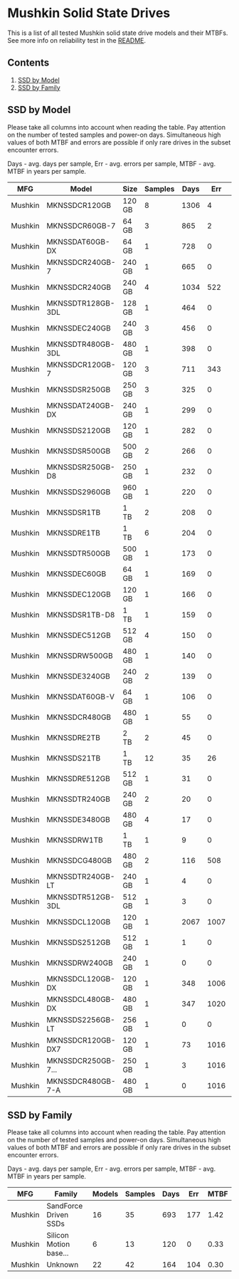 Mushkin Solid State Drives
==========================

This is a list of all tested Mushkin solid state drive models and their MTBFs. See
more info on reliability test in the [README](https://github.com/linuxhw/SMART).

Contents
--------

1. [ SSD by Model  ](#ssd-by-model)
2. [ SSD by Family ](#ssd-by-family)

SSD by Model
------------

Please take all columns into account when reading the table. Pay attention on the
number of tested samples and power-on days. Simultaneous high values of both MTBF
and errors are possible if only rare drives in the subset encounter errors.

Days - avg. days per sample,
Err  - avg. errors per sample,
MTBF - avg. MTBF in years per sample.

| MFG       | Model              | Size   | Samples | Days  | Err   | MTBF |
|-----------|--------------------|--------|---------|-------|-------|------|
| Mushkin   | MKNSSDCR120GB      | 120 GB | 8       | 1306  | 4     | 2.91   |
| Mushkin   | MKNSSDCR60GB-7     | 64 GB  | 3       | 865   | 2     | 2.27   |
| Mushkin   | MKNSSDAT60GB-DX    | 64 GB  | 1       | 728   | 0     | 2.00   |
| Mushkin   | MKNSSDCR240GB-7    | 240 GB | 1       | 665   | 0     | 1.82   |
| Mushkin   | MKNSSDCR240GB      | 240 GB | 4       | 1034  | 522   | 1.34   |
| Mushkin   | MKNSSDTR128GB-3DL  | 128 GB | 1       | 464   | 0     | 1.27   |
| Mushkin   | MKNSSDEC240GB      | 240 GB | 3       | 456   | 0     | 1.25   |
| Mushkin   | MKNSSDTR480GB-3DL  | 480 GB | 1       | 398   | 0     | 1.09   |
| Mushkin   | MKNSSDCR120GB-7    | 120 GB | 3       | 711   | 343   | 0.92   |
| Mushkin   | MKNSSDSR250GB      | 250 GB | 3       | 325   | 0     | 0.89   |
| Mushkin   | MKNSSDAT240GB-DX   | 240 GB | 1       | 299   | 0     | 0.82   |
| Mushkin   | MKNSSDS2120GB      | 120 GB | 1       | 282   | 0     | 0.77   |
| Mushkin   | MKNSSDSR500GB      | 500 GB | 2       | 266   | 0     | 0.73   |
| Mushkin   | MKNSSDSR250GB-D8   | 250 GB | 1       | 232   | 0     | 0.64   |
| Mushkin   | MKNSSDS2960GB      | 960 GB | 1       | 220   | 0     | 0.60   |
| Mushkin   | MKNSSDSR1TB        | 1 TB   | 2       | 208   | 0     | 0.57   |
| Mushkin   | MKNSSDRE1TB        | 1 TB   | 6       | 204   | 0     | 0.56   |
| Mushkin   | MKNSSDTR500GB      | 500 GB | 1       | 173   | 0     | 0.47   |
| Mushkin   | MKNSSDEC60GB       | 64 GB  | 1       | 169   | 0     | 0.46   |
| Mushkin   | MKNSSDEC120GB      | 120 GB | 1       | 166   | 0     | 0.46   |
| Mushkin   | MKNSSDSR1TB-D8     | 1 TB   | 1       | 159   | 0     | 0.44   |
| Mushkin   | MKNSSDEC512GB      | 512 GB | 4       | 150   | 0     | 0.41   |
| Mushkin   | MKNSSDRW500GB      | 480 GB | 1       | 140   | 0     | 0.38   |
| Mushkin   | MKNSSDE3240GB      | 240 GB | 2       | 139   | 0     | 0.38   |
| Mushkin   | MKNSSDAT60GB-V     | 64 GB  | 1       | 106   | 0     | 0.29   |
| Mushkin   | MKNSSDCR480GB      | 480 GB | 1       | 55    | 0     | 0.15   |
| Mushkin   | MKNSSDRE2TB        | 2 TB   | 2       | 45    | 0     | 0.13   |
| Mushkin   | MKNSSDS21TB        | 1 TB   | 12      | 35    | 26    | 0.09   |
| Mushkin   | MKNSSDRE512GB      | 512 GB | 1       | 31    | 0     | 0.09   |
| Mushkin   | MKNSSDTR240GB      | 240 GB | 2       | 20    | 0     | 0.05   |
| Mushkin   | MKNSSDE3480GB      | 480 GB | 4       | 17    | 0     | 0.05   |
| Mushkin   | MKNSSDRW1TB        | 1 TB   | 1       | 9     | 0     | 0.03   |
| Mushkin   | MKNSSDCG480GB      | 480 GB | 2       | 116   | 508   | 0.01   |
| Mushkin   | MKNSSDTR240GB-LT   | 240 GB | 1       | 4     | 0     | 0.01   |
| Mushkin   | MKNSSDTR512GB-3DL  | 512 GB | 1       | 3     | 0     | 0.01   |
| Mushkin   | MKNSSDCL120GB      | 120 GB | 1       | 2067  | 1007  | 0.01   |
| Mushkin   | MKNSSDS2512GB      | 512 GB | 1       | 1     | 0     | 0.00   |
| Mushkin   | MKNSSDRW240GB      | 240 GB | 1       | 0     | 0     | 0.00   |
| Mushkin   | MKNSSDCL120GB-DX   | 120 GB | 1       | 348   | 1006  | 0.00   |
| Mushkin   | MKNSSDCL480GB-DX   | 480 GB | 1       | 347   | 1020  | 0.00   |
| Mushkin   | MKNSSDS2256GB-LT   | 256 GB | 1       | 0     | 0     | 0.00   |
| Mushkin   | MKNSSDCR120GB-DX7  | 120 GB | 1       | 73    | 1016  | 0.00   |
| Mushkin   | MKNSSDCR250GB-7... | 250 GB | 1       | 3     | 1016  | 0.00   |
| Mushkin   | MKNSSDCR480GB-7-A  | 480 GB | 1       | 0     | 1016  | 0.00   |

SSD by Family
-------------

Please take all columns into account when reading the table. Pay attention on the
number of tested samples and power-on days. Simultaneous high values of both MTBF
and errors are possible if only rare drives in the subset encounter errors.

Days - avg. days per sample,
Err  - avg. errors per sample,
MTBF - avg. MTBF in years per sample.

| MFG       | Family                 | Models | Samples | Days  | Err   | MTBF |
|-----------|------------------------|--------|---------|-------|-------|------|
| Mushkin   | SandForce Driven SSDs  | 16     | 35      | 693   | 177   | 1.42   |
| Mushkin   | Silicon Motion base... | 6      | 13      | 120   | 0     | 0.33   |
| Mushkin   | Unknown                | 22     | 42      | 164   | 104   | 0.30   |

